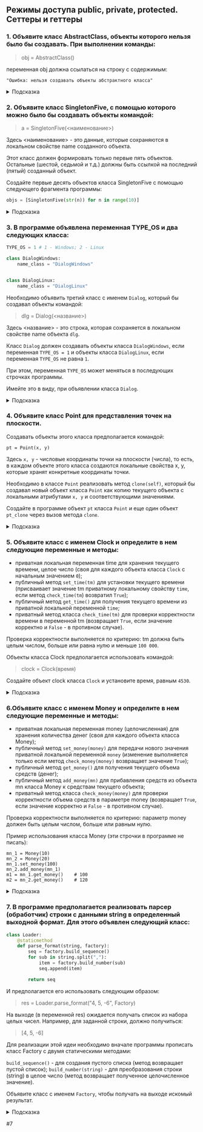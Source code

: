 ## Режимы доступа public, private, protected. Сеттеры и геттеры


### 1. Объявите класс AbstractClass, объекты которого нельзя было бы создавать. При выполнении команды:

> obj = AbstractClass()

переменная obj должна ссылаться на строку с содержимым:

`"Ошибка: нельзя создавать объекты абстрактного класса"`

<details>
<summary>Подсказка</summary>

```python
class AbstractClass:

    def __new__(cls, *args, **kwargs):
        return  "Ошибка: нельзя создавать объекты абстрактного класса"
       

obj = AbstractClass()

```
</details>

### 2. Объявите класс SingletonFive, с помощью которого можно было бы создавать объекты командой:

> a = SingletonFive(<наименование>)

Здесь <наименование> - это данные, которые сохраняются в локальном свойстве name созданного объекта.

Этот класс должен формировать только первые пять объектов. Остальные (шестой, седьмой и т.д.) должны быть ссылкой на последний (пятый) созданный объект.

Создайте первые десять объектов класса SingletonFive с помощью следующего фрагмента программы:

```python
objs = [SingletonFive(str(n)) for n in range(10)]
```

<details>
<summary>Подсказка</summary>

```python
class SingletonFive:
    __instance = None
    count = 0


    def __new__(cls, *args, **kwargs):
        if cls.count < 5:            
            cls.count += 1
            #cls.__init__
            cls.__instance = super().__new__(cls)
            cls.obj = cls.__instance         
            return  cls.__instance
        else:
            cls.__instance = cls.obj
            #print (cls.count, cls)  
            return  cls.obj 
            
    def __init__(self, name):   
            self.name = name
            #print (self.count, self.name)
            

objs = [SingletonFive(str(n)) for n in range(10)]

# или
class SingletonFive:
    __instances = []
    def __new__(cls, *args, **kwargs):
        if len(cls.__instances) < 5:
            cls.__instances.append(super().__new__(cls))
        return cls.__instances[-1]
    def __init__(self, name):
        self.name = name
objs = [SingletonFive(str(n)) for n in range(10)] 

```

</details>

### 3. В программе объявлена переменная TYPE_OS и два следующих класса:

```python
TYPE_OS = 1 # 1 - Windows; 2 - Linux

class DialogWindows:
    name_class = "DialogWindows"


class DialogLinux:
    name_class = "DialogLinux"

```
Необходимо объявить третий класс с именем `Dialog`, который бы создавал объекты командой:

> dlg = Dialog(<название>)

Здесь <название> - это строка, которая сохраняется в локальном свойстве name объекта `dlg`.

Класс `Dialog` должен создавать объекты класса `DialogWindows`, если переменная `TYPE_OS = 1` и объекты класса `DialogLinux`, если переменная `TYPE_OS` не равна `1`. 

При этом, переменная `TYPE_OS` может меняться в последующих строчках программы. 

Имейте это в виду, при объявлении класса `Dialog`.

<details>
<summary>Подсказка</summary>

```python
TYPE_OS = 1 # 1 - Windows; 2 - Linux

class DialogWindows:
    name_class = "DialogWindows"


class DialogLinux:
    name_class = "DialogLinux"

class Dialog:
     def __new__(cls, *args, **kwargs):
        if TYPE_OS == 1:           
            cls.obj = DialogWindows()
            setattr(cls.obj, 'name', args[0])            
        else:          
            cls.obj = DialogLinux()
            setattr(cls.obj, 'name', args[0]) 
        return cls.obj
    
     def __init__(self, name):        
        self.name = name
        print (self.name)
## или 
class Point:
    
    def __init__(self, x, y):
        self.x = x
        self.y = y
        
        
    def clone(self):
        return Point(self.x, self.y)
    
pt = Point(10, 15)
pt_clone = pt.clone()
```
</details>

### 4. Объявите класс Point для представления точек на плоскости. 

Создавать объекты этого класса предполагается командой:
```
pt = Point(x, y)
```
Здесь `x, y` - числовые координаты точки на плоскости (числа), то есть, в каждом объекте этого класса создаются локальные свойства x, y, которые хранят конкретные координаты точки.

Необходимо в классе `Point` реализовать метод `clone(self)`, который бы создавал новый объект класса `Point` как копию текущего объекта с локальными атрибутами `x, y` и соответствующими значениями.

Создайте в программе объект `pt` класса `Point` и еще один объект `pt_clone` через вызов метода `clone`.


<details>
<summary>Подсказка</summary>

```python

class Point:  
    def __new__(cls, *args, **kwargs):      
        return super().__new__(cls)

    def __init__(self, x, y):
        self.x = x
        self.y = y

    def clone(self):        
        P = Point(self.x, self.y)
        return P
        #print (self.__dict__)


pt = Point(10,20)
pt_clone = Point.clone(pt)

## или 
class Point:
    
    def __init__(self, x, y):
        self.x = x
        self.y = y
        
        
    def clone(self):
        return Point(self.x, self.y)
    
pt = Point(10, 15)
pt_clone = pt.clone()
```
</details>


### 5. Объявите класс с именем Clock и определите в нем следующие переменные и методы:

- приватная локальная переменная time для хранения текущего времени, целое число (своя для каждого объекта класса `Clock` с начальным значением `0`);
- публичный метод `set_time(tm)` для установки текущего времени (присваивает значение tm приватному локальному свойству `time`, если метод `check_time(tm`) возвратил `True`);
- публичный метод `get_time()` для получения текущего времени из приватной локальной переменной `time`;
- приватный метод класса `check_time(tm)` для проверки корректности времени в переменной tm (возвращает `True`, если значение корректно и `False` - в противном случае).

Проверка корректности выполняется по критерию: tm должна быть целым числом, больше или равна нулю и меньше `100 000`.

Объекты класса Clock предполагается использовать командой:

> clock = Clock(время)

Создайте объект clock класса `Clock` и установите время, равным `4530`.

<details>
<summary>Подсказка</summary>

```python
class Clock:
    MIN_TIME = 0
    MAX_TIME = 100_000

    def __init__(self, tm):
        self.__time = tm

    def set_time(self, tm):
        if self.__check_time(tm):
            self.__time = tm

    def get_time(self):
        return self.__time

    def __check_time(self, tm):
        if type(tm) is int and self.MIN_TIME <= tm < self.MAX_TIME:
            return True
        else:
            return False


clock = Clock(4530)
clock.MAX_TIME = 20_000
clock.set_time(30_000)

print(clock.get_time())
```
</details>


### 6.Объявите класс с именем Money и определите в нем следующие переменные и методы:

- приватная локальная переменная money (целочисленная) для хранения количества денег (своя для каждого объекта класса Money);
- публичный метод `set_money(money)` для передачи нового значения приватной локальной переменной `money` (изменение выполняется только если метод `check_money(money)` возвращает значение `True`);
- публичный метод `get_money()` для получения текущего объема средств (денег);
- публичный метод `add_money(mn)` для прибавления средств из объекта mn класса Money к средствам текущего объекта;
- приватный метод класса `check_money(money)` для проверки корректности объема средств в параметре money (возвращает `True`, если значение корректно и `False` - в противном случае).

Проверка корректности выполняется по критерию: параметр money должен быть целым числом, больше или равным нулю.

Пример использования класса Money (эти строчки в программе не писать):
```
mn_1 = Money(10)
mn_2 = Money(20)
mn_1.set_money(100)
mn_2.add_money(mn_1)
m1 = mn_1.get_money()    # 100
m2 = mn_2.get_money()    # 120
```

<details>
<summary>Подсказка</summary>

```python
class Money:

    __money: int

    def __init__(self, money):
        self.__money = money

    def set_money(self, money):
        if self.__check_money(money):
            self.__money = money

    def get_money(self):
        return self.__money

    def add_money(self, mn):         
        self.__money += mn.get_money()

    @classmethod
    def __check_money(cls, money):
        return type(money) in (int,int) and money >= 0
```
</details>


### 7. В программе предполагается реализовать парсер (обработчик) строки с данными string в определенный выходной формат. Для этого объявлен следующий класс:
```python
class Loader:
    @staticmethod
    def parse_format(string, factory):
        seq = factory.build_sequence()
        for sub in string.split(","):
            item = factory.build_number(sub)
            seq.append(item)

        return seq
```

И предполагается его использовать следующим образом:

> res = Loader.parse_format("4, 5, -6", Factory)

На выходе (в переменной res) ожидается получать список из набора целых чисел. Например, для заданной строки, должно получиться:

> [4, 5, -6]

Для реализации этой идеи необходимо вначале программы прописать класс Factory с двумя статическими методами:

`build_sequence()` - для создания пустого списка (метод возвращает пустой список);
`build_number(string)` - для преобразования строки (string) в целое число (метод возвращает полученное целочисленное значение).

Объявите класс с именем `Factory`, чтобы получать на выходе искомый результат.


<details>
<summary>Подсказка</summary>

```python
class Factory:    
  
    @staticmethod    
    def build_sequence():
        N = []
        return N

    @staticmethod
    def build_number(string):                
        return int(string) 

class Loader:
    @staticmethod
    def parse_format(string, factory):
        seq = factory.build_sequence()
        for sub in string.split(","):
            item = factory.build_number(sub)
            seq.append(item)

        return seq


# эти строчки не менять!
res = Loader.parse_format("1, 2, 3, -5, 10", Factory)
```
</details>


#7